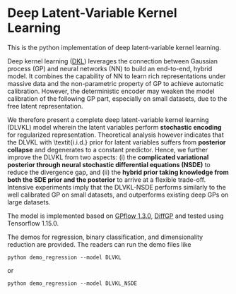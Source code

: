 Deep Latent-Variable Kernel Learning
====

This is the python implementation of deep latent-variable kernel learning.

Deep kernel learning ([DKL](https://arxiv.org/abs/1511.02222)) leverages the connection between Gaussian process (GP) and neural networks (NN) to build an end-to-end, hybrid model. It combines the capability of NN to learn rich representations under massive data and the non-parametric property of GP to achieve automatic calibration. However, the deterministic encoder may weaken the model calibration of the following GP part, especially on small datasets, due to the free latent representation. 

We therefore present a complete deep latent-variable kernel learning (DLVKL) model wherein the latent variables perform **stochastic encoding** for regularized representation. Theoretical analysis however indicates that the DLVKL with \textit{i.i.d.} prior for latent variables suffers from **posterior collapse** and degenerates to a constant predictor. Hence, we further improve the DLVKL from two aspects: (i) the **complicated variational posterior through neural stochastic differential equations (NSDE)** to reduce the divergence gap, and (ii) the **hybrid prior taking knowledge from both the SDE prior and the posterior** to arrive at a flexible trade-off. Intensive experiments imply that the DLVKL-NSDE performs similarly to the well calibrated GP on small datasets, and outperforms existing deep GPs on large datasets.

The model is implemented based on [GPflow 1.3.0](https://github.com/GPflow/GPflow), [DiffGP](https://github.com/hegdepashupati/differential-dgp) and tested using Tensorflow 1.15.0. 

The demos for regression, binary classification, and dimensionality reduction are provided. The readers can run the demo files like

```
python demo_regression --model DLVKL
```
or
```
python demo_regression --model DLVKL_NSDE
```
